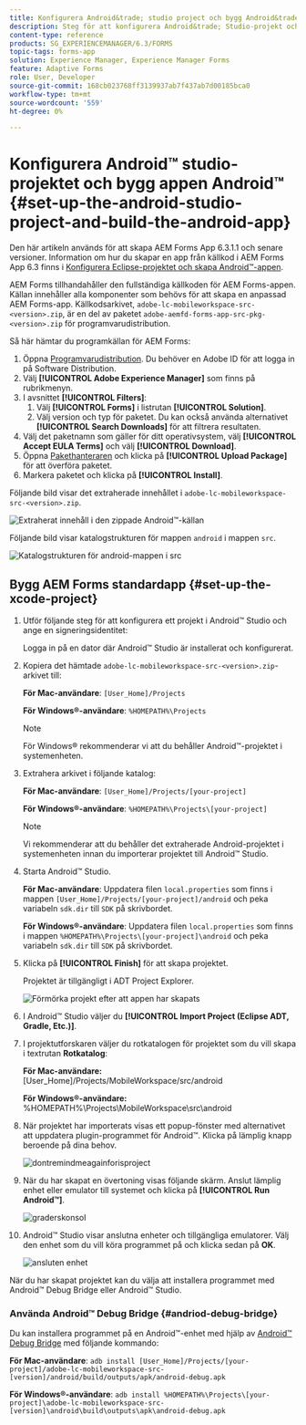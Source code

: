 ```yaml
---
title: Konfigurera Android&trade; studio project och bygg Android&trade; app
description: Steg för att konfigurera Android&trade; Studio-projekt och bygga installationsprogrammet för Adobe Experience Manager (AEM) Forms-appen
content-type: reference
products: SG_EXPERIENCEMANAGER/6.3/FORMS
topic-tags: forms-app
solution: Experience Manager, Experience Manager Forms
feature: Adaptive Forms
role: User, Developer
source-git-commit: 168cb023768ff3139937ab7f437ab7d00185bca0
workflow-type: tm+mt
source-wordcount: '559'
ht-degree: 0%

---
```


# Konfigurera Android™ studio-projektet och bygg appen Android™ {#set-up-the-android-studio-project-and-build-the-android-app}

Den här artikeln används för att skapa AEM Forms App 6.3.1.1 och senare versioner. Information om hur du skapar en app från källkod i AEM Forms App 6.3 finns i [Konfigurera Eclipse-projektet och skapa Android™-appen](/help/forms/using/setup-eclipse-project-build-installer.md).

AEM Forms tillhandahåller den fullständiga källkoden för AEM Forms-appen. Källan innehåller alla komponenter som behövs för att skapa en anpassad AEM Forms-app. Källkodsarkivet, `adobe-lc-mobileworkspace-src-<version>.zip`, är en del av paketet `adobe-aemfd-forms-app-src-pkg-<version>.zip` för programvarudistribution.

Så här hämtar du programkällan för AEM Forms:

1. Öppna [Programvarudistribution](https://experience.adobe.com/downloads). Du behöver en Adobe ID för att logga in på Software Distribution.
1. Välj **[!UICONTROL Adobe Experience Manager]** som finns på rubrikmenyn.
1. I avsnittet **[!UICONTROL Filters]**:
   1. Välj **[!UICONTROL Forms]** i listrutan **[!UICONTROL Solution]**.
   2. Välj version och typ för paketet. Du kan också använda alternativet **[!UICONTROL Search Downloads]** för att filtrera resultaten.
1. Välj det paketnamn som gäller för ditt operativsystem, välj **[!UICONTROL Accept EULA Terms]** och välj **[!UICONTROL Download]**.
1. Öppna [Pakethanteraren](https://experienceleague.adobe.com/docs/experience-manager-65-lts/administering/contentmanagement/package-manager.html) och klicka på **[!UICONTROL Upload Package]** för att överföra paketet.
1. Markera paketet och klicka på **[!UICONTROL Install]**.

Följande bild visar det extraherade innehållet i `adobe-lc-mobileworkspace-src-<version>.zip`.

![Extraherat innehåll i den zippade Android™-källan](assets/mws-content-1.png)

Följande bild visar katalogstrukturen för mappen `android` i mappen `src`.

![Katalogstrukturen för android-mappen i src](assets/android-folder.png)

## Bygg AEM Forms standardapp {#set-up-the-xcode-project}

1. Utför följande steg för att konfigurera ett projekt i Android™ Studio och ange en signeringsidentitet:

   Logga in på en dator där Android™ Studio är installerat och konfigurerat.

1. Kopiera det hämtade `adobe-lc-mobileworkspace-src-<version>.zip`-arkivet till:

   **För Mac-användare**: `[User_Home]/Projects`

   **För Windows®-användare**: `%HOMEPATH%\Projects`

   >[!NOTE]
   >
   >För Windows® rekommenderar vi att du behåller Android™-projektet i systemenheten.

1. Extrahera arkivet i följande katalog:

   **För Mac-användare**: `[User_Home]/Projects/[your-project]`

   **För Windows®-användare**: `%HOMEPATH%\Projects\[your-project]`

   >[!NOTE]
   >
   >Vi rekommenderar att du behåller det extraherade Android-projektet i systemenheten innan du importerar projektet till Android™ Studio.

1. Starta Android™ Studio.

   **För Mac-användare**: Uppdatera filen `local.properties` som finns i mappen `[User_Home]/Projects/[your-project]/android` och peka variabeln `sdk.dir` till `SDK` på skrivbordet.

   **För Windows®-användare**: Uppdatera filen `local.properties` som finns i mappen `%HOMEPATH%\Projects\[your-project]\android` och peka variabeln `sdk.dir` till `SDK` på skrivbordet.

1. Klicka på **[!UICONTROL Finish]** för att skapa projektet.

   Projektet är tillgängligt i ADT Project Explorer.

   ![Förmörka projekt efter att appen har skapats](assets/eclipsebuildmws.png)

1. I Android™ Studio väljer du **[!UICONTROL Import Project (Eclipse ADT, Gradle, Etc.)]**.
1. I projektutforskaren väljer du rotkatalogen för projektet som du vill skapa i textrutan **Rotkatalog**:

   **För Mac-användare:** [User_Home]/Projects/MobileWorkspace/src/android

   **För Windows®-användare:** %HOMEPATH%\Projects\MobileWorkspace\src\android

1. När projektet har importerats visas ett popup-fönster med alternativet att uppdatera plugin-programmet för Android™. Klicka på lämplig knapp beroende på dina behov.

   ![dontremindmeagainforisproject](assets/dontremindmeagainforthisproject.png)

1. När du har skapat en övertoning visas följande skärm. Anslut lämplig enhet eller emulator till systemet och klicka på **[!UICONTROL Run Android™]**.

   ![graderskonsol](assets/gradleconsole.png)

1. Android™ Studio visar anslutna enheter och tillgängliga emulatorer. Välj den enhet som du vill köra programmet på och klicka sedan på **OK**.

   ![ansluten enhet](assets/connecteddevice.png)

När du har skapat projektet kan du välja att installera programmet med Android™ Debug Bridge eller Android™ Studio.

### Använda Android™ Debug Bridge {#andriod-debug-bridge}

Du kan installera programmet på en Android™-enhet med hjälp av [Android™ Debug Bridge](https://developer.android.com/tools/adb) med följande kommando:

**För Mac-användare**: `adb install [User_Home]/Projects/[your-project]/adobe-lc-mobileworkspace-src-[version]/android/build/outputs/apk/android-debug.apk`

**För Windows®-användare**: `adb install %HOMEPATH%\Projects\[your-project]\adobe-lc-mobileworkspace-src-[version]\android\build\outputs\apk\android-debug.apk`
